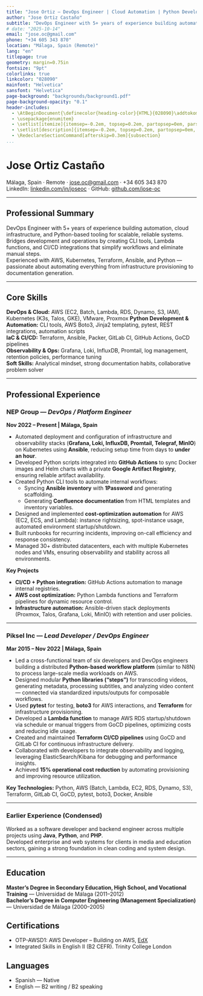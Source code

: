 ```yaml
---
title: "Jose Ortiz — DevOps Engineer | Cloud Automation | Python Developer"
author: "Jose Ortiz Castaño"
subtitle: "DevOps Engineer with 5+ years of experience building automation, cloud infrastructure, and Python-based tooling for scalable, reliable systems."
# date: "2025-10-14"
email: "jose.oc@gmail.com"
phone: "+34 605 343 870"
location: "Málaga, Spain (Remote)"
lang: "en"
titlepage: true
geometry: margin=0.75in
fontsize: "9pt"
colorlinks: true
linkcolor: "028090"
mainfont: "Helvetica"
sansfont: "Helvetica"
page-background: "backgrounds/background1.pdf"
page-background-opacity: "0.1"
header-includes:
  - \AtBeginDocument{\definecolor{heading-color}{HTML}{028090}\addtokomafont{disposition}{\normalfont\color{heading-color}\bfseries}}
  - \usepackage{enumitem}
  - \setlist[itemize]{itemsep=-0.2em, topsep=0.2em, partopsep=0em, parsep=0em}
  - \setlist[description]{itemsep=-0.2em, topsep=0.2em, partopsep=0em, parsep=0em}
  - \RedeclareSectionCommand[afterskip=0.3em]{subsection}
...
```


# Jose Ortiz Castaño
Málaga, Spain · Remote · jose.oc@gmail.com · +34 605 343 870  
LinkedIn: [linkedin.com/in/joseoc](https://www.linkedin.com/in/joseoc) · GitHub: [github.com/jose-oc](https://github.com/jose-oc)

---

## Professional Summary

DevOps Engineer with 5+ years of experience building automation, cloud infrastructure, and Python-based tooling for scalable, reliable systems.  
Bridges development and operations by creating CLI tools, Lambda functions, and CI/CD integrations that simplify workflows and eliminate manual steps.  
Experienced with AWS, Kubernetes, Terraform, Ansible, and Python — passionate about automating everything from infrastructure provisioning to documentation generation.

---

## Core Skills

**DevOps & Cloud:** AWS (EC2, Batch, Lambda, RDS, Dynamo, S3, IAM), Kubernetes (K3s, Talos, GKE), VMware, Proxmox
**Python Development & Automation:** CLI tools, AWS Boto3, Jinja2 templating, pytest, REST integrations, automation scripts  
**IaC & CI/CD:** Terraform, Ansible, Packer, GitLab CI, GitHub Actions, GoCD pipelines  
**Observability & Ops:** Grafana, Loki, InfluxDB, Promtail, log management, retention policies, performance tuning  
**Soft Skills:** Analytical mindset, strong documentation habits, collaborative problem solver

---

## Professional Experience

### **NEP Group** — *DevOps / Platform Engineer*  
**Nov 2022 – Present | Málaga, Spain**

- Automated deployment and configuration of infrastructure and observability stacks (**Grafana, Loki, InfluxDB, Promtail, Telegraf, MinIO**) on Kubernetes using **Ansible**, reducing setup time from days to **under an hour**.
- Developed Python scripts integrated into **GitHub Actions** to sync Docker images and Helm charts with a private **Google Artifact Registry**, ensuring reliable artifact availability.
- Created Python CLI tools to automate internal workflows:
  - Syncing **Ansible inventory** with **1Password** and generating scaffolding.
  - Generating **Confluence documentation** from HTML templates and inventory variables.
- Designed and implemented **cost-optimization automation** for AWS (EC2, ECS, and Lambda): instance rightsizing, spot-instance usage, automated environment startup/shutdown.
- Built runbooks for recurring incidents, improving on-call efficiency and response consistency.
- Managed 30+ distributed datacenters, each with multiple Kubernetes nodes and VMs, ensuring observability and stability across all environments.

**Key Projects**
- **CI/CD + Python integration:** GitHub Actions automation to manage internal registries.
- **AWS cost optimization:** Python Lambda functions and Terraform pipelines for dynamic resource control.
- **Infrastructure automation:** Ansible-driven stack deployments (Proxmox, Talos, Grafana, Loki, MinIO) with retention and user policies.

---

### **Piksel Inc** — *Lead Developer / DevOps Engineer*  
**Mar 2015 – Nov 2022 | Málaga, Spain**

- Led a cross-functional team of six developers and DevOps engineers building a distributed **Python-based workflow platform** (similar to N8N) to process large-scale media workloads on AWS.
- Designed modular **Python libraries (“steps”)** for transcoding videos, generating metadata, processing subtitles, and analyzing video content — connected via standardized inputs/outputs for composable workflows.
- Used **pytest** for testing, **boto3** for AWS interactions, and **Terraform** for infrastructure provisioning.
- Developed a **Lambda function** to manage AWS RDS startup/shutdown via schedule or manual triggers from GoCD pipelines, optimizing costs and reducing idle usage.
- Created and maintained **Terraform CI/CD pipelines** using GoCD and GitLab CI for continuous infrastructure delivery.
- Collaborated with developers to integrate observability and logging, leveraging ElasticSearch/Kibana for debugging and performance insights.
- Achieved **15% operational cost reduction** by automating provisioning and improving resource utilization.

**Key Technologies:** Python, AWS (Batch, Lambda, EC2, RDS, Dynamo, S3), Terraform, GitLab CI, GoCD, pytest, boto3, Docker, Ansible

---

### **Earlier Experience (Condensed)**  
Worked as a software developer and backend engineer across multiple projects using **Java**, **Python**, and **PHP**.  
Developed enterprise and web systems for clients in media and education sectors, gaining a strong foundation in clean coding and system design.

---

## Education

**Master’s Degree in Secondary Education, High School, and Vocational Training** — Universidad de Málaga (2011–2012)  
**Bachelor’s Degree in Computer Engineering (Management Specialization)** — Universidad de Málaga (2000–2005)

## Certifications

- OTP-AWSD1: AWS Developer – Building on AWS, [EdX](https://courses.edx.org/certificates/5810526cdc5f490c98eff8154bfa4fc4)
- Integrated Skills in English II (B2 CEFR). Trinity College London

## Languages

* Spanish — Native
* English — B2 writing / B2 speaking
